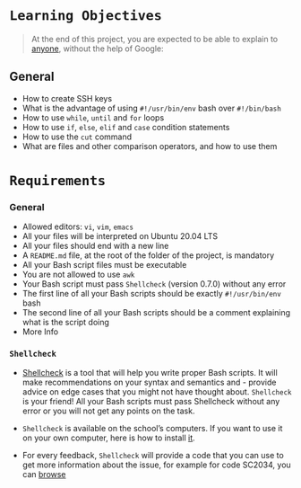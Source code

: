 # ```Learning Objectives```

> At the end of this project, you are expected to be able to explain to [anyone](https://alx-intranet.hbtn.io/rltoken/UnkzDNdH09TFJ0-Y56azyg), without the help of Google:


## General
- How to create SSH keys
- What is the advantage of using `#!/usr/bin/env` bash over `#!/bin/bash`
- How to use `while`, `until` and `for` loops
- How to use `if`, `else`, `elif` and `case` condition statements
- How to use the `cut` command
- What are files and other comparison operators, and how to use them



# ```Requirements```


### General
- Allowed editors: `vi`, `vim`, `emacs`
- All your files will be interpreted on Ubuntu 20.04 LTS
- All your files should end with a new line
- A `README.md` file, at the root of the folder of the project, is mandatory
- All your Bash script files must be executable
- You are not allowed to use `awk`
- Your Bash script must pass `Shellcheck` (version 0.7.0) without any error
- The first line of all your Bash scripts should be exactly `#!/usr/bin/env` bash
- The second line of all your Bash scripts should be a comment explaining what is the script doing
- More Info
### ```Shellcheck```
- [Shellcheck](https://alx-intranet.hbtn.io/rltoken/joK6l_yEZ9N7T0GQ1RDjLA) is a tool that will help you write proper Bash scripts. It will make recommendations on your syntax and semantics and - provide advice on edge cases that you might not have thought about. `Shellcheck` is your friend! All your Bash scripts must pass Shellcheck without any error or you will not get any points on the task.

- `Shellcheck` is available on the school’s computers. If you want to use it on your own computer, here is how to install [it](https://alx-intranet.hbtn.io/rltoken/jbz0_-i3TV3WpKgxhyrtpA).


- For every feedback, `Shellcheck` will provide a code that you can use to get more information about the issue, for example for code SC2034, you can [browse]( https://github.com/koalaman/shellcheck/wiki/SC2034)
